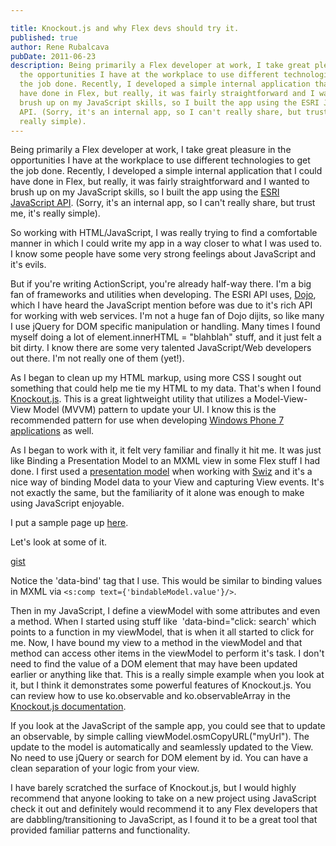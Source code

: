 ```yaml
---

title: Knockout.js and why Flex devs should try it.
published: true
author: Rene Rubalcava
pubDate: 2011-06-23
description: Being primarily a Flex developer at work, I take great pleasure in
  the opportunities I have at the workplace to use different technologies to get
  the job done. Recently, I developed a simple internal application that I could
  have done in Flex, but really, it was fairly straightforward and I wanted to
  brush up on my JavaScript skills, so I built the app using the ESRI JavaScript
  API. (Sorry, it's an internal app, so I can't really share, but trust me, it's
  really simple).
---
```


Being primarily a Flex developer at work, I take great pleasure in the
opportunities I have at the workplace to use different technologies to get the
job done. Recently, I developed a simple internal application that I could have
done in Flex, but really, it was fairly straightforward and I wanted to brush up
on my JavaScript skills, so I built the app using the
[ESRI JavaScript API](http://help.arcgis.com/EN/webapi/javascript/arcgis/index.html).
(Sorry, it's an internal app, so I can't really share, but trust me, it's really
simple).

So working with HTML/JavaScript, I was really trying to find a comfortable
manner in which I could write my app in a way closer to what I was used to. I
know some people have some very strong feelings about JavaScript and it's evils.

But if you're writing ActionScript, you're already half-way there. I'm a big fan
of frameworks and utilities when developing. The ESRI API uses,
[Dojo](http://dojotoolkit.org/), which I have heard the JavaScript mention
before was due to it's rich API for working with web services. I'm not a huge
fan of Dojo dijits, so like many I use jQuery for DOM specific manipulation or
handling. Many times I found myself doing a lot of element.innerHTML =
"blahblah" stuff, and it just felt a bit dirty. I know there are some very
talented JavaScript/Web developers out there. I'm not really one of them (yet!).

As I began to clean up my HTML markup, using more CSS I sought out something
that could help me tie my HTML to my data. That's when I found
[Knockout.js](http://knockoutjs.com/). This is a great lightweight utility that
utilizes a Model-View-View Model (MVVM) pattern to update your UI. I know this
is the recommended pattern for use when developing
[Windows Phone 7 applications](http://codingsolutions.blogspot.com/2010/03/windows-phone-7-tdd-kata-using-mvvm-and.html)
as well.

As I began to work with it, it felt very familiar and finally it hit me. It was
just like Binding a Presentation Model to an MXML view in some Flex stuff I had
done. I first used a
[presentation model](http://www.benclinkinbeard.com/2009/05/swiz-example-application-with-presentation-model-pattern/)
when working with [Swiz](http://swizframework.org/) and it's a nice way of
binding Model data to your View and capturing View events. It's not exactly the
same, but the familiarity of it alone was enough to make using JavaScript
enjoyable.

I put a sample page up [here](http://www.odoe.net/thelab/js/koforflex/).

Let's look at some of it.

[gist](https://gist.github.com/odoe/1043313)

Notice the 'data-bind' tag that I use. This would be similar to binding values
in MXML via `<s:comp text={'bindableModel.value'}/>`.

Then in my JavaScript, I define a viewModel with some attributes and even a
method. When I started using stuff like  'data-bind="click: search' which points
to a function in my viewModel, that is when it all started to click for me. Now,
I have bound my view to a method in the viewModel and that method can access
other items in the viewModel to perform it's task. I don't need to find the
value of a DOM element that may have been updated earlier or anything like that.
This is a really simple example when you look at it, but I think it demonstrates
some powerful features of Knockout.js. You can review how to use ko.observable
and ko.observableArray in the
[Knockout.js documentation](http://knockoutjs.com/documentation/introduction.html).

If you look at the JavaScript of the sample app, you could see that to update an
observable, by simple calling viewModel.osmCopyURL("myUrl"). The update to the
model is automatically and seamlessly updated to the View. No need to use jQuery
or search for DOM element by id. You can have a clean separation of your logic
from your view.

I have barely scratched the surface of Knockout.js, but I would highly recommend
that anyone looking to take on a new project using JavaScript check it out and
definitely would recommend it to any Flex developers that are
dabbling/transitioning to JavaScript, as I found it to be a great tool that
provided familiar patterns and functionality.
